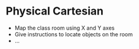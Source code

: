 # Physical Cartesian

* Map the class room using X and Y axes
* Give instructions to locate objects on the room
* ...